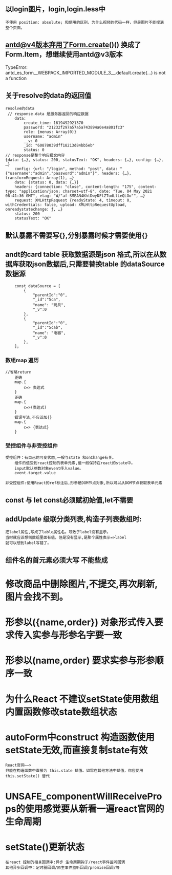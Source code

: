 ## 以login图片，login,login.less中
    不使用 position: absolute; 和使用的区别，为什么视频的代码一样，但是图片不能撑满整个页面。
## antd@v4版本弃用了Form.create()() 换成了Form.Item，想继续使用antd@v3版本
   TypeError: antd_es_form__WEBPACK_IMPORTED_MODULE_3__.default.create(...) is not a function
## 关于resolve的data的返回值
    resolve的data 
     // response.data 是服务器返回的响应数据
        data:
            create_time: 1619492921370
            password: "21232f297a57a5a743894a0e4a801fc3"
            role: {menus: Array(0)}
            username: "admin"
            __v: 0
            _id: "60878039dff18213d84bb5eb"
            status: 0
    // response是整个响应报文内容
    {data: {…}, status: 200, statusText: "OK", headers: {…}, config: {…}, …}
        config: {url: "/login", method: "post", data: "{"username":"admin","password":"admin"}", headers: {…}, transformRequest: Array(1), …}
        data: {status: 0, data: {…}}
        headers: {connection: "close", content-length: "175", content-type: "application/json; charset=utf-8", date: "Tue, 04 May 2021 08:41:36 GMT", etag: "W/"af-SMEAN4KhtDwyDFlZTudLlLeQLOo"", …}
        request: XMLHttpRequest {readyState: 4, timeout: 0, withCredentials: false, upload: XMLHttpRequestUpload, onreadystatechange: ƒ, …}
        status: 200
        statusText: "OK"
## 默认暴露不需要写{},分别暴露时候才需要使用{}

## andt的card table 获取数据源是json 格式,所以在从数据库获取json数据后,只需要替换table 的dataSource数据源
        const dataSource = [
            {
                "parentId":"0",
                "_id":"5ca",
                "name": "玩具",
                "_v":0
            },
            {
                "parentId":"0",
                "_id":"5cab",
                "name": "电器",
                "_v":0
            },
        ]; 
### 数组map 遍历
    //省略return 
        正确
        map.{
            c=> 表达式
        }
        正确
        map.{
            c=>(表达式)
        }
        错误写法,不应该加{}
        map.{
            c=> {表达式}
        }
### 受控组件与非受控组件
    受控组件：有自己的可变状态,一般与state 和onChange有关。
        组件的值受到react控制的表单元素,值一般保持在react的state中。
        input默认参数对象event传入value。
        event.target.value

    非受控组件:使用React的ref标注后,形参是DOM节点对象,所以可以从DOM节点获取表单元素

## const 与 let const必须赋初始值,let不需要
## addUpdate 级联分类列表,构造子列表数组时:
    把label属性,写成了lable属性名。导致子label没有显示。
    当时就应该想倒数组里面有值，但是没有显示,是那个属性表示=>label
    就可以想到label写错了。
##  组件名的首元素必须大写 <PirtureWall> 不能些成<pirtureWall>


# 修改商品中删除图片,不提交,再次刷新,图片会找不到。

# 形参以({name,order}) 对象形式传入要求传入实参与形参名字要一致

# 形参以(name,order) 要求实参与形参顺序一致

# 为什么React 不建议setState使用数组内置函数修改state数组状态

# autoForm中construct 构造函数使用setState无效,而直接复制state有效
    React官网——> 
    只能在构造函数中直接为 this.state 赋值。如需在其他方法中赋值，你应使用 this.setState() 替代

# UNSAFE_componentWillReceiveProps的使用感觉要从新看一遍react官网的生命周期

# setState()更新状态
    在react 控制的相关回调中:异步 生命周期钩子/react事件监听回调
    其他异步回调中：定时器回调/原生事件监听回调/promise回调/等
